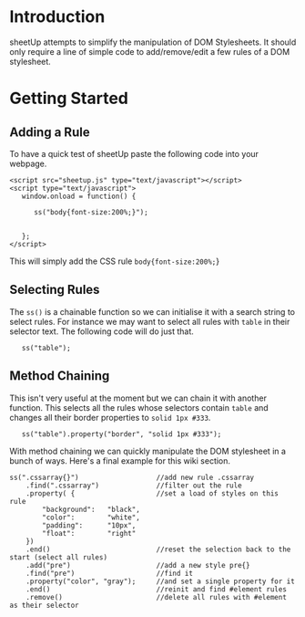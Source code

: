 # Introduction #

sheetUp attempts to simplify the manipulation of DOM Stylesheets. It should only require a line of simple code to add/remove/edit a few rules of a DOM stylesheet.


# Getting Started #

## Adding a Rule ##
To have a quick test of sheetUp paste the following code into your webpage.
```
<script src="sheetup.js" type="text/javascript"></script>   
<script type="text/javascript"> 
   window.onload = function() {

      ss("body{font-size:200%;}");  

  
   };  
</script>
```

This will simply add the CSS rule `body{font-size:200%;`}

## Selecting Rules ##

The `ss()` is a chainable function so we can initialise it with a search string to select rules. For instance we may want to select all rules with `table` in their selector text. The following code will do just that.

```
   ss("table");
```

## Method Chaining ##

This isn't very useful at the moment but we can chain it with another function. This selects all the rules whose selectors contain `table` and changes all their border properties to `solid 1px #333`.

```
   ss("table").property("border", "solid 1px #333");
```

With method chaining we can quickly manipulate the DOM stylesheet in a bunch of ways. Here's a final example for this wiki section.

```
ss(".cssarray{}")                   //add new rule .cssarray
    .find(".cssarray")              //filter out the rule
    .property( {                    //set a load of styles on this rule
        "background":   "black", 
        "color":        "white",
        "padding":      "10px",
        "float":        "right"
    })
    .end()                          //reset the selection back to the start (select all rules)
    .add("pre")                     //add a new style pre{}
    .find("pre")                    //find it
    .property("color", "gray");     //and set a single property for it
    .end()                          //reinit and find #element rules
    .remove()                       //delete all rules with #element as their selector
```